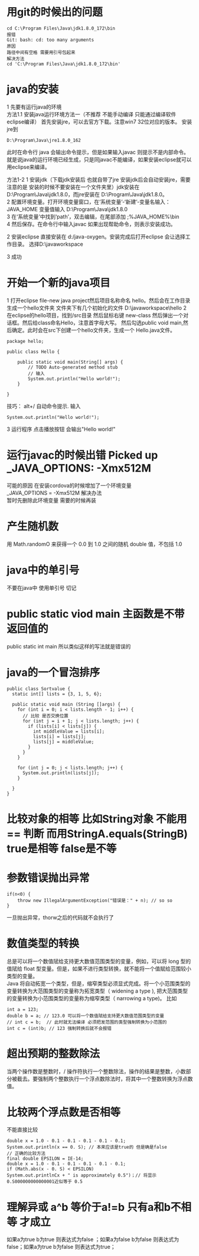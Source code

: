 # 用git的时候出的问题
```
cd C:\Program Files\Java\jdk1.8.0_172\bin
报错
Git: bash: cd: too many arguments
原因 
路径中间有空格 需要用引号包起来
解决方法
cd 'C:\Program Files\Java\jdk1.8.0_172\bin'
```

# java的安装
1 先要有运行java的环境  
方法1.1 安装java运行环境方法一（不推荐 不能手动编译 只能通过编译软件eclipse编译） 
首先安装jre，可以去官方下载。注意win7 32位对应的版本。
安装jre到
```
D:\Program\Java\jre1.8.0_162
```  
此时在命令行 java 会输出命令提示，但是如果输入javac 则提示不是内部命令。就是说java的运行环境已经生成，只是同javac不能编译，如果安装eclipse就可以用eclipse来编译。

方法1-2
    1 安装jdk（下载jdk安装后 也就自带了jre 安装jdk后会自动安装jre，需要注意的是 安装的时候不要安装在一个文件夹里）jdk安装在D:\Program\Java\jdk1.8.0，而jre安装在 D:\Program\Java\jdk1.8.0。   
    2 配置环境变量。打开环境变量窗口，在‘系统变量’-‘新建’-变量名输入：JAVA_HOME 变量值输入 D:\Program\Java\jdk1.8.0  
    3 在‘系统变量’中找到‘path’，双击编辑，在尾部添加    ;%JAVA_HOME%\bin  
    4 然后保存。在命令行中输入javac 如果出现帮助命令，则表示安装成功。


2 安装eclipse 
直接安装在 d:/java-oxygen。安装完成后打开eclipse 会让选择工作目录。
选择D:\javaworkspace

3 成功

# 开始一个新的java项目
1 打开eclipse file-new java project然后项目名称命名 hello。然后会在工作目录生成一个hello文件夹 文件夹下有几个初始化的文件
D:\javaworkspace\hello
2 在eclipse的hello项目，找到/src目录 然后鼠标右键 new-class 然后弹出一个对话框。然后给class命名Hello，注意首字母大写。
然后勾选public void main,然后确定。此时会在src下创建一个hello文件夹，生成一个
Hello.java文件。
```
package hello;

public class Hello {

	public static void main(String[] args) {
		// TODO Auto-generated method stub
		// 输入
		System.out.println("Hello world!");
	}

}
```
技巧： alt+/ 自动命令提示.
输入
```
System.out.println("Hello world!");
```
3 运行程序 点击播放按钮 会输出"Hello world!"

# 运行javac的时候出错 Picked up _JAVA_OPTIONS: -Xmx512M
可能的原因 在安装cordova的时候增加了一个环境变量  
_JAVA_OPTIONS  = -Xmx512M
解决办法  
暂时先删除此环境变量 需要的时候再装  

# 产生随机数
用 Math.randomO 来获得一个 0.0 到 1.0 之间的随机 double 值，不包括 1.0

# java中的单引号
不要在java中 使用单引号 切记

# public static viod main 主函数是不带返回值的 
public static int main 所以类似这样的写法就是错误的

# java的一个冒泡排序
```
public class Sortvalue {
  static int[] lists = {3, 1, 5, 6};

  public static void main (String []args) {
    for (int i = 0; i < lists.length - 1; i++) {
      // 比较 是否交换位置
      for (int j = i + 1; j < lists.length; j++) {
        if (lists[i] < lists[j]) {
          int middleValue = lists[i];
          lists[i] = lists[j];
          lists[j] = middleValue;
        }
      }
    }

    for (int j = 0; j < lists.length; j++) {
      System.out.println(lists[j]);
    }
    
  }
}
```

# 比较对象的相等 比如String对象 不能用 == 判断 而用StringA.equals(StringB) true是相等 false是不等

# 参数错误抛出异常
```
if(n<0) {
	throw new IllegalArgumentException("错误是：" + n); // so so
}
```
一旦抛出异常，thorw之后的代码就不会执行了

# 数值类型的转换
总是可以将一个数值陚给支持更大数值范围类型的变量，例如，可以将 long 型的值陚给 float 型变量。但是，如果不进行类型转换，就不能将一个值賦给范围较小类型的变量。  
Java 将自动拓宽一个类型，但是，缩窄类型必须显式完成。将一个小范围类型的变量转换为大范围类型的变量称为拓宽类型（ widening a type ), 把大范围类型的变量转换为小范围类型的变量称为缩窄类型（ narrowing a type)。
比如  
```
int a = 123;
double b = a; // 123.0 可以将一个数值陚给支持更大数值范围类型的变量
// int c = b;  // 此时就无法编译 必须把发范围的类型强制转换为小范围的
int c = (int)b; // 123 强制转换后就不会报错

```
# 超出预期的整数除法
当两个操作数是整数时，/ 操作符执行一个整数除法，操作的结果是整数，小数部分被截去。要强制两个整数执行一个浮点数除法时，将其中一个整数转换为浮点数值。

# 比较两个浮点数是否相等
不能直接比较 
```
double x = 1.0 - 0.1 - 0.1 - 0.1 - 0.1 - 0.1;
System.out.println(x == 0. S); // 本来应该是true的 但是确是false
// 正确的比较方法
final double EPSILON = IE-14;
double x = 1.0 - 0.1 - 0.1 - 0.1 - 0.1 - 0.1;
if (Math.abs(x - 0. S) < EPSILON)
System.out.printlnCx + " is approximately 0.5")；// 将显示 0.S000000000000001近似等于 0.5

```

# 理解异或 a^b 等价于a!=b 只有a和b不相等 才成立
如果a为true b为true 则表达式为false ；如果a为false b为false 则表达式为false；如果a为true b为false 则表达式为true；
